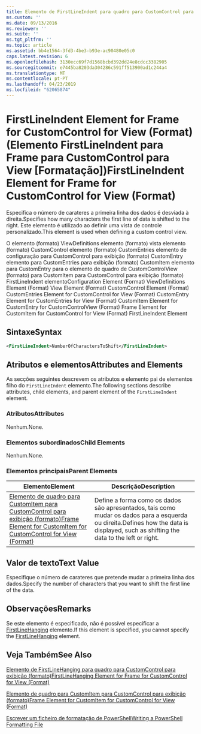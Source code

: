 ```yaml
---
title: Elemento de FirstLineIndent para quadro para CustomControl para exibição (formato) | Documentos da Microsoft
ms.custom: ''
ms.date: 09/13/2016
ms.reviewer: ''
ms.suite: ''
ms.tgt_pltfrm: ''
ms.topic: article
ms.assetid: bb4e1564-3fd3-4be3-b93e-ac90480e05c0
caps.latest.revision: 6
ms.openlocfilehash: 3130ecc69f7d1568bcbd392dd24e8cdcc3382905
ms.sourcegitcommit: e7445ba8203da304286c591ff513900ad1c244a4
ms.translationtype: MT
ms.contentlocale: pt-PT
ms.lasthandoff: 04/23/2019
ms.locfileid: "62065874"
---
```

# <a name="firstlineindent-element-for-frame-for-customcontrol-for-view-format"></a><span data-ttu-id="3284d-102">FirstLineIndent Element for Frame for CustomControl for View (Format) (Elemento FirstLineIndent para Frame para CustomControl para View [Formatação])</span><span class="sxs-lookup"><span data-stu-id="3284d-102">FirstLineIndent Element for Frame for CustomControl for View (Format)</span></span>

<span data-ttu-id="3284d-103">Especifica o número de carateres a primeira linha dos dados é desviada à direita.</span><span class="sxs-lookup"><span data-stu-id="3284d-103">Specifies how many characters the first line of data is shifted to the right.</span></span> <span data-ttu-id="3284d-104">Este elemento é utilizado ao definir uma vista de controle personalizado.</span><span class="sxs-lookup"><span data-stu-id="3284d-104">This element is used when defining a custom control view.</span></span>

<span data-ttu-id="3284d-105">O elemento (formato) ViewDefinitions elemento (formato) vista elemento (formato) CustomControl elemento (formato) CustomEntries elemento de configuração para CustomControl para exibição (formato) CustomEntry elemento para CustomEntries para exibição (formato) CustomItem elemento para CustomEntry para o elemento de quadro de CustomControlView (formato) para CustomItem para CustomControl para exibição (formato) FirstLineIndent elemento</span><span class="sxs-lookup"><span data-stu-id="3284d-105">Configuration Element (Format) ViewDefinitions Element (Format) View Element (Format) CustomControl Element (Format) CustomEntries Element for CustomControl for View (Format) CustomEntry Element for CustomEntries for View (Format) CustomItem Element for CustomEntry for CustomControlView (Format) Frame Element for CustomItem for CustomControl for View (Format) FirstLineIndent Element</span></span>

## <a name="syntax"></a><span data-ttu-id="3284d-106">Sintaxe</span><span class="sxs-lookup"><span data-stu-id="3284d-106">Syntax</span></span>

```xml
<FirstLineIndent>NumberOfCharactersToShift</FirstLineIndent>
```

## <a name="attributes-and-elements"></a><span data-ttu-id="3284d-107">Atributos e elementos</span><span class="sxs-lookup"><span data-stu-id="3284d-107">Attributes and Elements</span></span>

<span data-ttu-id="3284d-108">As secções seguintes descrevem os atributos e elemento pai de elementos filho do `FirstLineIndent` elemento.</span><span class="sxs-lookup"><span data-stu-id="3284d-108">The following sections describe attributes, child elements, and parent element of the `FirstLineIndent` element.</span></span>

### <a name="attributes"></a><span data-ttu-id="3284d-109">Atributos</span><span class="sxs-lookup"><span data-stu-id="3284d-109">Attributes</span></span>

<span data-ttu-id="3284d-110">Nenhum.</span><span class="sxs-lookup"><span data-stu-id="3284d-110">None.</span></span>

### <a name="child-elements"></a><span data-ttu-id="3284d-111">Elementos subordinados</span><span class="sxs-lookup"><span data-stu-id="3284d-111">Child Elements</span></span>

<span data-ttu-id="3284d-112">Nenhum.</span><span class="sxs-lookup"><span data-stu-id="3284d-112">None.</span></span>

### <a name="parent-elements"></a><span data-ttu-id="3284d-113">Elementos principais</span><span class="sxs-lookup"><span data-stu-id="3284d-113">Parent Elements</span></span>

|<span data-ttu-id="3284d-114">Elemento</span><span class="sxs-lookup"><span data-stu-id="3284d-114">Element</span></span>|<span data-ttu-id="3284d-115">Descrição</span><span class="sxs-lookup"><span data-stu-id="3284d-115">Description</span></span>|
|-------------|-----------------|
|[<span data-ttu-id="3284d-116">Elemento de quadro para CustomItem para CustomControl para exibição (formato)</span><span class="sxs-lookup"><span data-stu-id="3284d-116">Frame Element for CustomItem for CustomControl for View (Format)</span></span>](./frame-element-for-customitem-for-customcontrol-for-view-format.md)|<span data-ttu-id="3284d-117">Define a forma como os dados são apresentados, tais como mudar os dados para a esquerda ou direita.</span><span class="sxs-lookup"><span data-stu-id="3284d-117">Defines how the data is displayed, such as shifting the data to the left or right.</span></span>|

## <a name="text-value"></a><span data-ttu-id="3284d-118">Valor de texto</span><span class="sxs-lookup"><span data-stu-id="3284d-118">Text Value</span></span>

<span data-ttu-id="3284d-119">Especifique o número de carateres que pretende mudar a primeira linha dos dados.</span><span class="sxs-lookup"><span data-stu-id="3284d-119">Specify the number of characters that you want to shift the first line of the data.</span></span>

## <a name="remarks"></a><span data-ttu-id="3284d-120">Observações</span><span class="sxs-lookup"><span data-stu-id="3284d-120">Remarks</span></span>

<span data-ttu-id="3284d-121">Se este elemento é especificado, não é possível especificar a [FirstLineHanging](./firstlinehanging-element-for-frame-for-customcontrol-for-view-format.md) elemento.</span><span class="sxs-lookup"><span data-stu-id="3284d-121">If this element is specified, you cannot specify the [FirstLineHanging](./firstlinehanging-element-for-frame-for-customcontrol-for-view-format.md) element.</span></span>

## <a name="see-also"></a><span data-ttu-id="3284d-122">Veja Também</span><span class="sxs-lookup"><span data-stu-id="3284d-122">See Also</span></span>

[<span data-ttu-id="3284d-123">Elemento de FirstLineHanging para quadro para CustomControl para exibição (formato)</span><span class="sxs-lookup"><span data-stu-id="3284d-123">FirstLineHanging Element for Frame for CustomControl for View (Format)</span></span>](./firstlinehanging-element-for-frame-for-customcontrol-for-view-format.md)

[<span data-ttu-id="3284d-124">Elemento de quadro para CustomItem para CustomControl para exibição (formato)</span><span class="sxs-lookup"><span data-stu-id="3284d-124">Frame Element for CustomItem for CustomControl for View (Format)</span></span>](./frame-element-for-customitem-for-customcontrol-for-view-format.md)

[<span data-ttu-id="3284d-125">Escrever um ficheiro de formatação de PowerShell</span><span class="sxs-lookup"><span data-stu-id="3284d-125">Writing a PowerShell Formatting File</span></span>](./writing-a-powershell-formatting-file.md)
